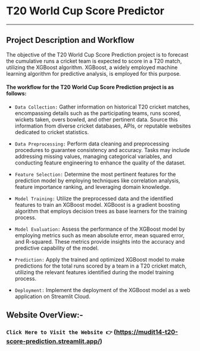 # T20 World Cup Score Predictor

---

## Project Description and Workflow

The objective of the T20 World Cup Score Prediction project is to forecast the cumulative runs a cricket team is expected to score in a T20 match, utilizing the XGBoost algorithm. XGBoost, a widely employed machine learning algorithm for predictive analysis, is employed for this purpose.

#### The workflow for the T20 World Cup Score Prediction project is as follows:

- ```Data Collection:``` Gather information on historical T20 cricket matches, encompassing details such as the participating teams, runs scored, wickets taken, overs bowled, and other pertinent data. Source this information from diverse cricket databases, APIs, or reputable websites dedicated to cricket statistics.

- ```Data Preprocessing:``` Perform data cleaning and preprocessing procedures to guarantee consistency and accuracy. Tasks may include addressing missing values, managing categorical variables, and conducting feature engineering to enhance the quality of the dataset.

- ```Feature Selection:``` Determine the most pertinent features for the prediction model by employing techniques like correlation analysis, feature importance ranking, and leveraging domain knowledge.

- ```Model Training:``` Utilize the preprocessed data and the identified features to train an XGBoost model. XGBoost is a gradient boosting algorithm that employs decision trees as base learners for the training process.

- ```Model Evaluation:``` Assess the performance of the XGBoost model by employing metrics such as mean absolute error, mean squared error, and R-squared. These metrics provide insights into the accuracy and predictive capability of the model.

- ```Prediction:``` Apply the trained and optimized XGBoost model to make predictions for the total runs scored by a team in a T20 cricket match, utilizing the relevant features identified during the model training process.

- ```Deployment:``` Implement the deployment of the XGBoost model as a web application on Streamlit Cloud.


## Website OverView:-

### ```Click Here to Visit the Website 👉``` (https://mudit14-t20-score-prediction.streamlit.app/)
